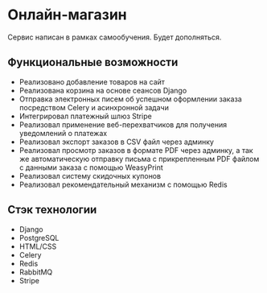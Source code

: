 # Онлайн-магазин

Сервис написан в рамках самообучения. Будет дополняться.

## Функциональные возможности

- Реализовано добавление товаров на сайт
- Реализована корзина на основе сеансов Django
- Отправка электронных писем об успешном оформлении заказа посредством Celery и асинхронной задачи  
- Интегрировал платежный шлюз Stripe 
- Реализовал применение веб-перехватчиков для получения уведомлений о платежах
- Реализовал экспорт заказов в CSV файл через админку
- Реализовал просмотр заказов в формате PDF через админку, а так же автоматическую отправку письма с прикрепленным PDF файлом с данными заказа с помощью WeasyPrint
- Реализовал систему скидочных купонов 
- Реализовал рекомендательный механизм с помощью Redis

## Стэк технологии

- Django
- PostgreSQL
- HTML/CSS
- Celery
- Redis
- RabbitMQ
- Stripe